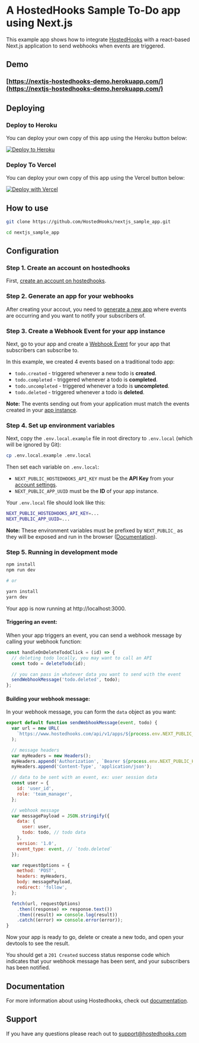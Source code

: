 # A HostedHooks Sample To-Do app using Next.js

This example app shows how to integrate [HostedHooks](https://www.hostedhooks.com) with a react-based Next.js application to send webhooks when events are triggered.

## Demo

### [https://nextjs-hostedhooks-demo.herokuapp.com/](https://nextjs-hostedhooks-demo.herokuapp.com/)

## Deploying

### Deploy to Heroku

You can deploy your own copy of this app using the Heroku button below:

[![Deploy to Heroku](https://www.herokucdn.com/deploy/button.png)](https://www.heroku.com/deploy/?template=https://github.com/HostedHooks/nextjs-sample-app)

### Deploy To Vercel

You can deploy your own copy of this app using the Vercel button below:

[![Deploy with Vercel](https://vercel.com/button)](https://vercel.com/new/clone?repository-url=https%3A%2F%2Fgithub.com%2FHostedHooks%2Fnextjs-sample-app&env=NEXT_PUBLIC_HOSTEDHOOKS_API_KEY,NEXT_PUBLIC_APP_UUID&envDescription=API%20key%20is%20needed%20to%20send%20requests%20to%20HostedHooks%20and%20App%20UUID%20is%20your%20application%20on%20the%20HostedHooks%20platform&envLink=https%3A%2F%2Fdocs.hostedhooks.com%2Fgetting-started%2Fwebhooks%2Fintegrate-with-your-app)

## How to use

```bash
git clone https://github.com/HostedHooks/nextjs_sample_app.git

cd nextjs_sample_app
```

## Configuration

### Step 1. Create an account on hostedhooks

First, [create an account on hostedhooks](https://hostedhooks.com/sign_up).

### Step 2. Generate an app for your webhooks

After creating your accout, you need to [generate a new app](https://docs.hostedhooks.com/getting-started/webhooks/setup-your-app#1-generate-an-app) where events are occurring and you want to notify your subscribers of.

### Step 3. Create a Webhook Event for your app instance

Next, go to your app and create a [Webhook Event](https://docs.hostedhooks.com/developer-resources/components/webhook-events) for your app that subscribers can subscribe to.

In this example, we created 4 events based on a traditional todo app:

- `todo.created` - triggered whenever a new todo is **created**.
- `todo.completed` - triggered whenever a todo is **completed**.
- `todo.uncompleted` - triggered whenever a todo is **uncompleted**.
- `todo.deleted` - triggered whenever a todo is **deleted**.

**Note:** The events sending out from your application must match the events created in your [app instance](https://docs.hostedhooks.com/developer-resources/components/apps).

### Step 4. Set up environment variables

Next, copy the `.env.local.example` file in root directory to `.env.local` (which will be ignored by Git):

```bash
cp .env.local.example .env.local
```

Then set each variable on `.env.local`:

- `NEXT_PUBLIC_HOSTEDHOOKS_API_KEY` must be the **API Key** from your [account settings](https://www.hostedhooks.com/settings/account).
- `NEXT_PUBLIC_APP_UUID` must be the **ID** of your app instance.

Your `.env.local` file should look like this:

```bash
NEXT_PUBLIC_HOSTEDHOOKS_API_KEY=...
NEXT_PUBLIC_APP_UUID=...
```

**Note:** These environment variables must be prefixed by `NEXT_PUBLIC_` as they will be exposed and run in the browser ([Documentation](https://nextjs.org/docs/basic-features/environment-variables#exposing-environment-variables-to-the-browser)).

### Step 5. Running in development mode

```bash
npm install
npm run dev

# or

yarn install
yarn dev
```

Your app is now running at http://localhost:3000.

#### Triggering an event:

When your app triggers an event, you can send a webhook message by calling your webhook function:

```js
const handleOnDeleteTodoClick = (id) => {
  // deleting todo locally, you may want to call an API
  const todo = deleteTodo(id);

  // you can pass in whatever data you want to send with the event
  sendWebhookMessage('todo.deleted', todo);
};
```

#### Building your webhook message:

In your webhook message, you can form the `data` object as you want:

```js
export default function sendWebhookMessage(event, todo) {
  var url = new URL(
    `https://www.hostedhooks.com/api/v1/apps/${process.env.NEXT_PUBLIC_APP_UUID}/messages`
  );

  // message headers
  var myHeaders = new Headers();
  myHeaders.append('Authorization', `Bearer ${process.env.NEXT_PUBLIC_HOSTEDHOOKS_API_KEY}`);
  myHeaders.append('Content-Type', 'application/json');

  // data to be sent with an event, ex: user session data
  const user = {
    id: 'user_id',
    role: 'team_manager',
  };

  // webhook message
  var messagePayload = JSON.stringify({
    data: {
      user: user,
      todo: todo, // todo data
    },
    version: '1.0',
    event_type: event, // `todo.deleted`
  });

  var requestOptions = {
    method: 'POST',
    headers: myHeaders,
    body: messagePayload,
    redirect: 'follow',
  };

  fetch(url, requestOptions)
    .then((response) => response.text())
    .then((result) => console.log(result))
    .catch((error) => console.error(error));
}
```

Now your app is ready to go, delete or create a new todo, and open your devtools to see the result.

You should get a `201 Created` success status response code which indicates that your webhook message has been sent, and your subscribers has been notified.

## Documentation

For more information about using Hostedhooks, check out [documentation](https://docs.hostedhooks.com/).

## Support

If you have any questions please reach out to support@hostedhooks.com
